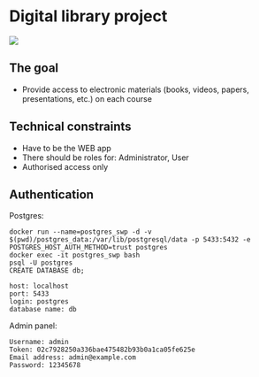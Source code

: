 # Digital library project
![](https://www.meme-arsenal.com/memes/580d12ebd24e434175efd82087f1a1b3.jpg)


##  The goal
- Provide access to electronic materials (books, videos, papers, presentations, etc.) on each course

##  Technical constraints
- Have to be the WEB app
- There should be roles for: Administrator, User
- Authorised access only

## Authentication

 Postgres:
```angular2
docker run --name=postgres_swp -d -v $(pwd)/postgres_data:/var/lib/postgresql/data -p 5433:5432 -e POSTGRES_HOST_AUTH_METHOD=trust postgres
docker exec -it postgres_swp bash
psql -U postgres
CREATE DATABASE db;

host: localhost
port: 5433
login: postgres
database name: db
```

Admin panel:
```angular2
Username: admin
Token: 02c7928250a336bae475482b93b0a1ca05fe625e
Email address: admin@example.com
Password: 12345678
```

